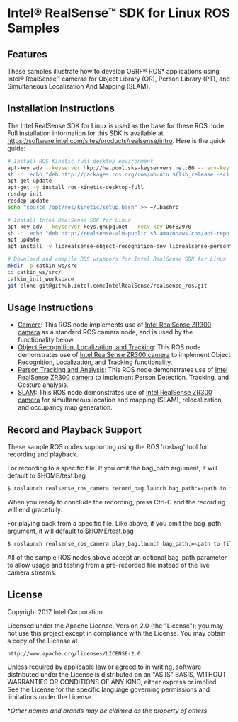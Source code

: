 # Intel® RealSense™ SDK for Linux ROS Samples

## Features
These samples illustrate how to develop OSRF&reg; ROS* applications using Intel® RealSense™ cameras for Object Library (OR), Person Library (PT), and Simultaneous Localization And Mapping (SLAM).

## Installation Instructions

The Intel RealSense SDK for Linux is used as the base for these ROS node.  Full installation information for this SDK is available at https://software.intel.com/sites/products/realsense/intro. Here is the quick guide:

```bash
# Install ROS Kinetic full desktop environment
apt-key adv --keyserver hkp://ha.pool.sks-keyservers.net:80 --recv-key 421C365BD9FF1F717815A3895523BAEEB01FA116
sh -c 'echo "deb http://packages.ros.org/ros/ubuntu $(lsb_release -sc) main" > /etc/apt/sources.list.d/ros-latest.list'
apt-get update
apt-get -y install ros-kinetic-desktop-full
rosdep init
rosdep update
echo "source /opt/ros/kinetic/setup.bash" >> ~/.bashrc

# Install Intel RealSense SDK for Linux
apt-key adv --keyserver keys.gnupg.net --recv-key D6FB2970 
sh -c 'echo "deb http://realsense-alm-public.s3.amazonaws.com/apt-repo xenial main" > /etc/apt/sources.list.d/realsense-latest.list'
apt update 
apt install -y librealsense-object-recognition-dev librealsense-persontracking-dev librealsense-slam-dev libopencv-dev uvcvideo-realsense-dkms

# Download and compile ROS wrappers for Intel RealSense SDK for Linux
mkdir -p catkin_ws/src
cd catkin_ws/src/
catkin_init_workspace 
git clone git@github.intel.com:IntelRealSense/realsense_ros.git
```

## Usage Instructions
- [Camera](realsense_ros_camera/README.md): This ROS node implements use of [Intel RealSense ZR300 camera](http://click.intel.com/intelr-realsensetm-development-kit-featuring-the-zr300.html) as a standard ROS camera node, and is used by the functionality below.
- [Object Recognition, Localization, and Tracking](realsense_ros_object/README.md): This ROS node demonstrates use of [Intel RealSense ZR300 camera](http://click.intel.com/intelr-realsensetm-development-kit-featuring-the-zr300.html) to implement Object Recognition, Localization, and Tracking functionality.
- [Person Tracking and Analysis](realsense_ros_person/README.md): This ROS node demonstrates use of [Intel RealSense ZR300 camera](http://click.intel.com/intelr-realsensetm-development-kit-featuring-the-zr300.html) to implement Person Detection, Tracking, and Gesture analysis.
- [SLAM](realsense_ros_slam/README.md): This ROS node demonstrates use of [Intel RealSense ZR300 camera](http://click.intel.com/intelr-realsensetm-development-kit-featuring-the-zr300.html) for simultaneous location and mapping (SLAM), relocalization, and occupancy map generation.

## Record and Playback Support
These sample ROS nodes supporting using the ROS 'rosbag' tool for recording and playback.

For recording to a specific file.  If you omit the bag_path argument, it will default to $HOME/test.bag
```bash
$ roslaunch realsense_ros_camera record_bag.launch bag_path:=<path to file>
```
When you ready to conclude the recording, press Ctrl-C and the recording will end gracefully.

For playing back from a specific file.  Like above, if you omit the bag_path argument, it will default to $HOME/test.bag
```bash
$ roslaunch realsense_ros_camera play_bag.launch bag_path:=<path to file>
```

All of the sample ROS nodes above accept an optional bag_path parameter to allow usage and testing from a pre-recorded file instead of the live camera streams.

## License
Copyright 2017 Intel Corporation

Licensed under the Apache License, Version 2.0 (the "License");
you may not use this project except in compliance with the License.
You may obtain a copy of the License at

    http://www.apache.org/licenses/LICENSE-2.0

Unless required by applicable law or agreed to in writing, software
distributed under the License is distributed on an "AS IS" BASIS,
WITHOUT WARRANTIES OR CONDITIONS OF ANY KIND, either express or implied.
See the License for the specific language governing permissions and
limitations under the License.

**Other names and brands may be claimed as the property of others*
